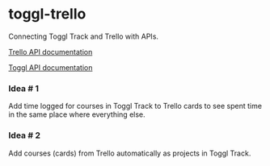 # toggl-trello
Connecting Toggl Track and Trello with APIs.

[Trello API documentation](https://developer.atlassian.com/cloud/trello/guides/rest-api/api-introduction/)

[Toggl API documentation](https://github.com/toggl/toggl_api_docs)


### Idea # 1

Add time logged for courses in Toggl Track to Trello cards to see spent time in the same place where everything else.


### Idea # 2

Add courses (cards) from Trello automatically as projects in Toggl Track.